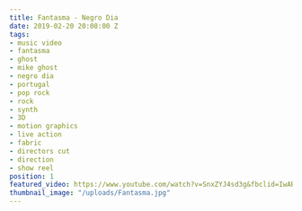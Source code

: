 ```yaml
---
title: Fantasma - Negro Dia
date: 2019-02-20 20:08:00 Z
tags:
- music video
- fantasma
- ghost
- mike ghost
- negro dia
- portugal
- pop rock
- rock
- synth
- 3D
- motion graphics
- live action
- fabric
- directors cut
- direction
- show reel
position: 1
featured_video: https://www.youtube.com/watch?v=SnxZYJ4sd3g&fbclid=IwAR33g2Z9-EPTCY7ssPR67CbkJ1DaTVva0cN0_xBgh-VGeo5Rhhp0rIXzA-o
thumbnail_image: "/uploads/Fantasma.jpg"
---
```


